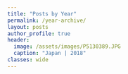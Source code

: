 ```yaml
---
title: "Posts by Year"
permalink: /year-archive/
layout: posts
author_profile: true
header:
  image: /assets/images/P5130389.JPG
  caption: "Japan | 2018"
classes: wide
---
```

